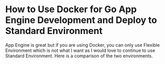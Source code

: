 # How to Use Docker for Go App Engine Development and Deploy to Standard Environment

App Engine is great but if you are using Docker, you can only use Flexible Environment which is not what I want as I would love to continue to use Standard Environment. Here is a comparison of the two environments.
​